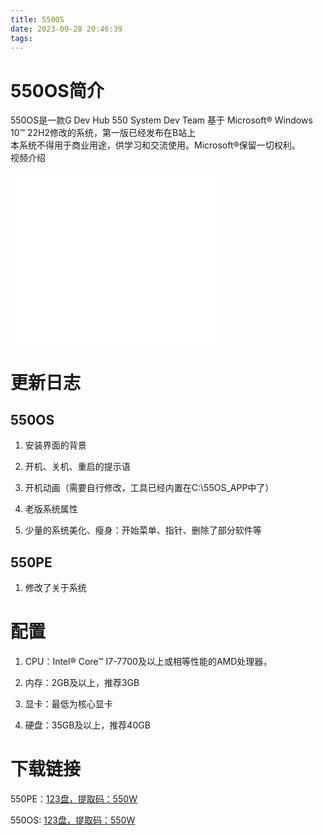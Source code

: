 ```yaml
---
title: 550OS
date: 2023-09-28 20:46:39
tags:
---
```


# 550OS简介

550OS是一款G Dev Hub 550 System Dev Team 基于 Microsoft® Windows 10™ 22H2修改的系统，第一版已经发布在B站上  
本系统不得用于商业用途，供学习和交流使用。Microsoft®保留一切权利。  
视频介绍



<iframe src="//player.bilibili.com/player.html?aid=661382256&bvid=BV1Ph4y1Y77c&cid=1279286617&p=1" scrolling="no" border="0" frameborder="no" framespacing="0" allowfullscreen="true" style="width: 340px; height: 275px;"> </iframe>

# 更新日志

## 550OS

1. 安装界面的背景

2. 开机、关机、重启的提示语

3. 开机动画（需要自行修改，工具已经内置在C:\55OS_APP中了）

4. 老版系统属性

5. 少量的系统美化、瘦身：开始菜单、指针、删除了部分软件等

## 550PE

1. 修改了关于系统

# 配置

1. CPU：Intel® Core™ I7-7700及以上或相等性能的AMD处理器，

2. 内存：2GB及以上，推荐3GB

3. 显卡：最低为核心显卡

4. 硬盘：35GB及以上，推荐40GB

# 下载链接

550PE：[123盘，提取码：550W](https://www.123pan.com/s/OEaiVv-s0Zrv.html)

550OS: [123盘，提取码：550W](https://www.123pan.com/s/OEaiVv-W0Zrv.html)
